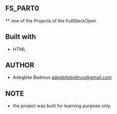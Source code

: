 ## FS_PART0
** one of the Projects of the FullStackOpen
## Built with 
- HTML
## AUTHOR
- Adegbite Badmus adegbitebidmus@gmail.com
## NOTE
- the project was built for learning purpose only.

